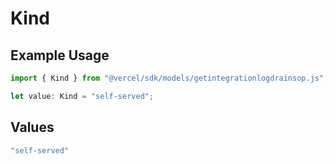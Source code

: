 # Kind

## Example Usage

```typescript
import { Kind } from "@vercel/sdk/models/getintegrationlogdrainsop.js";

let value: Kind = "self-served";
```

## Values

```typescript
"self-served"
```